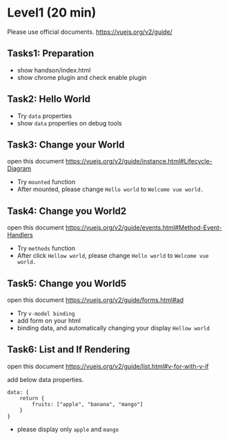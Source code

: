 # Level1 (20 min)

Please use official documents.
https://vuejs.org/v2/guide/

## Tasks1: Preparation

- show handson/index.html
- show chrome plugin and check enable plugin

## Task2: Hello World

- Try `data` properties
- show `data` properties on debug tools

## Task3: Change your World

open this document
https://vuejs.org/v2/guide/instance.html#Lifecycle-Diagram

- Try `mounted` function
- After mounted, please change `Hello world` to `Welcome vue world.`

## Task4: Change you World2

open this document
https://vuejs.org/v2/guide/events.html#Method-Event-Handlers

- Try `methods` function
- After click `Hellow world`, please change `Hello world` to `Welcome vue world.`

## Task5: Change you World5

open this document
https://vuejs.org/v2/guide/forms.html#ad

- Try `v-model binding`
- add form on your html
- binding data, and automatically changing your display `Hellow world`

## Task6: List and If Rendering

open this document
https://vuejs.org/v2/guide/list.html#v-for-with-v-if

add below data properties.

```
data: {
    return {
        fruits: ["apple", "banana", "mango"]
    }
}
```

- please display only `apple` and `mango`


